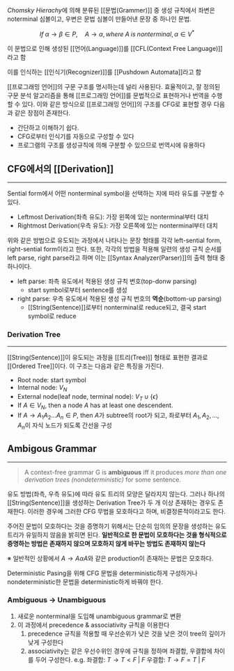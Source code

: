 *Chomsky Hierachy*에 의해 분류된 [[문법(Grammer)]] 중 생성 규칙에서 좌변은 noterminal 심볼이고, 우변은  문법 심볼이 만들어낸 문장 중 하나인 문법.

$$If \; \alpha \rightarrow \beta \in P, \quad A \rightarrow \alpha, where \; A \; is \; nonterminal, \alpha \in V^*$$

이 문법으로 인해 생성된 [[언어(Language)]]를 [[CFL(Context Free Language)]] 라고 함

이를 인식하는 [[인식기(Recognizer)]]를 [[Pushdown Automata]]라고 함

[[프로그래밍 언어]]의 구문 구조를 명시하는데 널리 사용된다. 효율적이고, 잘 정의된 구문 분석 알고리즘을 통해 [[프로그래밍 언어]]를 문법적으로 표현하거나 번역을 수행할 수 있다. 이와 같은 방식으로 [[프로그래밍 언어]]의 구조를 CFG로 표현할 경우 다음과 같은 장점이 존재한다. 
+ 간단하고 이해하기 쉽다.
+ CFG로부터 인식기를 자동으로 구성할 수 있다
+ 프로그램의 구조를 생성규칙에 의해 구분할 수 있으므로 번역시에 유용하다

## **CFG에서의 [[Derivation]]**
---
Sential form에서 어떤 nonterminal symbol을 선택하는 지에 따라 유도를 구분할 수 있다.
+ Leftmost Derivation(좌측 유도): 가장 왼쪽에 있는 nonterminal부터 대치
+ Rightmost Derivation(우측 유도): 가장 오른쪽에 있는 nonterminal부터 대치

위와 같은 방법으로 유도되는 과정에서 나타나는 문장 형태를 각각 left-sential form, right-sential form이라고 한다. 또한, 각각의 방법을 적용해 일련의 생성 규칙 순서를 left parse, right parse라고 하며 이는 [[Syntax Analyzer(Parser)]]의 출력 형태 중 하나이다. 
+ left parse: 좌측 유도에서 적용된 생성 규칙 번호(top-donw parsing)
	+ start symbol로부터 sentence를 생성
+ right parse: 우측 유도에서 적용된 생성 규칙 번호의 **역순**(bottom-up parsing)
	+ [[String(Sentence)]]로부터 nonterminal로  reduce되고, 결국 start symbol로 reduce

### Derivation Tree
---
[[String(Sentence)]]이 유도되는 과정을 [[트리(Tree)]] 형태로 표현한 결과로 [[Ordered Tree]]이다. 이 구조는 다음과 같은 특징을 가진다.
+ Root node: start symbol
+ Internal node: $V_N$
+ External node(leaf node, terminal node): $V_T \cup \{\epsilon\}$
+ If $A \in V_N$, then a node $A$ has at least one descendent.
+ If $A \rightarrow A_1 A_2 ...A_n \in P$, then $A$가 subtree의 root가 되고, 좌로부터 $A_1, A_2, ..., A_n$이 자식 노드가 되도록 간선을 구성

## **Ambigous Grammar**
---
> A context-free grammar G is **ambiguous** iff it produces *more than one derivation trees (nondeterministic)* for some sentence.

유도 방법(좌측, 우측 유도)에 따라 유도 트리의 모양은 달라지지 않는다. 그러나 하나의 [[String(Sentence)]]을 생성하는 Derivation Tree가 두 개 이상 존재하는 경우도 존재한다. 이러한 경우에 그러한 CFG 무법을 모호하다고 하며, 비결정론적이라고도 한다. 

주어진 문법이 모호하다는 것을 증명하기 위해서는 단순히 임의의 문장을 생성하는 유도 트리가 유일하지 않음을 밝히면 된다. **일반적으로 한 문법이 모호하다는 것을 형식적으로 증명하는 방법은 존재하지 않으며 모호하지 않게 바꾸는 방법도 존재하지 않는다**

※ 일반적인 상황에서 $A\rightarrow A\alpha A$와 같은 production이 존재하는 문법은 모호하다. 

Deterministic Pasing을 위해 CFG 문법을 deterministic하게 구성하거나 nondeterministic한 문법을 deterministic하게 바꿔야 한다.


### Ambiguous $\rightarrow$ Unambiguous
1. 새로운 nonterminal을 도입해 unambiguous grammar로 변환
2. 이 과정에서 precedence & associativity 규칙을 이용한다
	1. precedence 규칙을 적용할 때 우선순위가 낮은 것을 낮은 것이 tree의 깊이가 낮게 구성한다
	2. associativity는 같은 우선수위인 경우에 규칙을 정하며 좌결합, 우결합에 차이를 두어 구성한다. 
	   e.g. 좌결합: $T\rightarrow T < F\;|\;F$           우결합: $T \rightarrow F = T \;| \;F$
	   